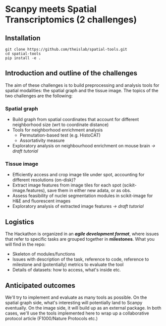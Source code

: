 # Scanpy meets Spatial Transcriptomics (2 challenges)

## Installation
```
git clone https://github.com/theislab/spatial-tools.git
cd spatial-tools
pip install -e .
```

## Introduction and outline of the challenges

The aim of these challenges is to build preprocessing and analysis tools for spatial modalities: the spatial graph and the tissue image. The topics of the two challenges are the following:

### Spatial graph

- Build graph from spatial coordinates that account for different neighborhood size (wrt to coordinate distance)
- Tools for neighborhood enrichment analysis
    - Permutation-based test (e.g. HistoCAT)
    - Assortativity measure
- Exploratory analysis on neighbourhood enrichment on mouse brain *→ draft tutorial*

### Tissue image

- Efficiently access and crop image tile under spot, accounting for different resolutions (on-disk)?
- Extract image features from image tiles for each spot (scikit-image.features), save them in either new adata, or as obs.
- Assess feasibility of nuclei segmentation modules in scikit-image for H&E and fluorescent images
- Exploratory analysis of extracted image features *→ draft tutorial*

## Logistics

The Hackathon is organized in an ***agile development format***, where issues that refer to specific tasks are grouped together in **milestones**. What you will find in the repo:

- Skeleton of modules/functions
- Issues with description of the task, reference to code, reference to milestone and (potentially) metrics to evaluate the tool
- Details of datasets: how to access, what's inside etc.

## Anticipated outcomes

We'll try to implement and evaluate as many tools as possible. On the spatial graph side, what's interesting will potentially land to Scanpy eventually. On the image side, it will build up as an external package. In both cases, we'll use the tools implemented here to wrap up a collaborative protocol article (F1000/Nature Protocols etc.)